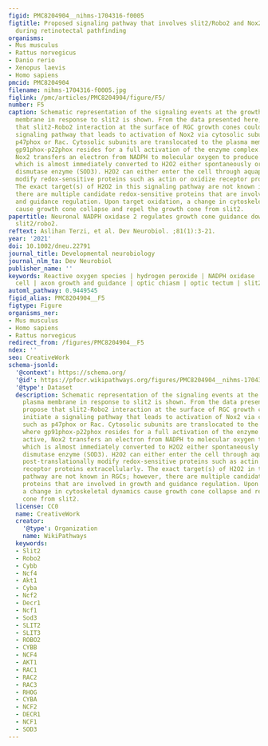 ```yaml
---
figid: PMC8204904__nihms-1704316-f0005
figtitle: Proposed signaling pathway that involves slit2/Robo2 and Nox2 activation
  during retinotectal pathfinding
organisms:
- Mus musculus
- Rattus norvegicus
- Danio rerio
- Xenopus laevis
- Homo sapiens
pmcid: PMC8204904
filename: nihms-1704316-f0005.jpg
figlink: /pmc/articles/PMC8204904/figure/F5/
number: F5
caption: Schematic representation of the signaling events at the growth cone plasma
  membrane in response to slit2 is shown. From the data presented here, we propose
  that slit2-Robo2 interaction at the surface of RGC growth cones could initiate a
  signaling pathway that leads to activation of Nox2 via cytosolic subunits such as
  p47phox or Rac. Cytosolic subunits are translocated to the plasma membrane, where
  gp91phox-p22phox resides for a full activation of the enzyme complex. Once active,
  Nox2 transfers an electron from NADPH to molecular oxygen to produce superoxide,
  which is almost immediately converted to H2O2 either spontaneously or by extracellular
  dismutase enzyme (SOD3). H2O2 can either enter the cell through aquaporins to post-translationally
  modify redox-sensitive proteins such as actin or oxidize receptor proteins extracellularly.
  The exact target(s) of H2O2 in this signaling pathway are not known in RGCs; however,
  there are multiple candidate redox-sensitive proteins that are involved in growth
  and guidance regulation. Upon target oxidation, a change in cytoskeletal dynamics
  cause growth cone collapse and repel the growth cone from slit2.
papertitle: Neuronal NADPH oxidase 2 regulates growth cone guidance downstream of
  slit2/robo2.
reftext: Aslihan Terzi, et al. Dev Neurobiol. ;81(1):3-21.
year: '2021'
doi: 10.1002/dneu.22791
journal_title: Developmental neurobiology
journal_nlm_ta: Dev Neurobiol
publisher_name: ''
keywords: Reactive oxygen species | hydrogen peroxide | NADPH oxidase | retinal ganglion
  cell | axon growth and guidance | optic chiasm | optic tectum | slit2 | Robo2
automl_pathway: 0.9449545
figid_alias: PMC8204904__F5
figtype: Figure
organisms_ner:
- Mus musculus
- Homo sapiens
- Rattus norvegicus
redirect_from: /figures/PMC8204904__F5
ndex: ''
seo: CreativeWork
schema-jsonld:
  '@context': https://schema.org/
  '@id': https://pfocr.wikipathways.org/figures/PMC8204904__nihms-1704316-f0005.html
  '@type': Dataset
  description: Schematic representation of the signaling events at the growth cone
    plasma membrane in response to slit2 is shown. From the data presented here, we
    propose that slit2-Robo2 interaction at the surface of RGC growth cones could
    initiate a signaling pathway that leads to activation of Nox2 via cytosolic subunits
    such as p47phox or Rac. Cytosolic subunits are translocated to the plasma membrane,
    where gp91phox-p22phox resides for a full activation of the enzyme complex. Once
    active, Nox2 transfers an electron from NADPH to molecular oxygen to produce superoxide,
    which is almost immediately converted to H2O2 either spontaneously or by extracellular
    dismutase enzyme (SOD3). H2O2 can either enter the cell through aquaporins to
    post-translationally modify redox-sensitive proteins such as actin or oxidize
    receptor proteins extracellularly. The exact target(s) of H2O2 in this signaling
    pathway are not known in RGCs; however, there are multiple candidate redox-sensitive
    proteins that are involved in growth and guidance regulation. Upon target oxidation,
    a change in cytoskeletal dynamics cause growth cone collapse and repel the growth
    cone from slit2.
  license: CC0
  name: CreativeWork
  creator:
    '@type': Organization
    name: WikiPathways
  keywords:
  - Slit2
  - Robo2
  - Cybb
  - Ncf4
  - Akt1
  - Cyba
  - Ncf2
  - Decr1
  - Ncf1
  - Sod3
  - SLIT2
  - SLIT3
  - ROBO2
  - CYBB
  - NCF4
  - AKT1
  - RAC1
  - RAC2
  - RAC3
  - RHOG
  - CYBA
  - NCF2
  - DECR1
  - NCF1
  - SOD3
---
```

